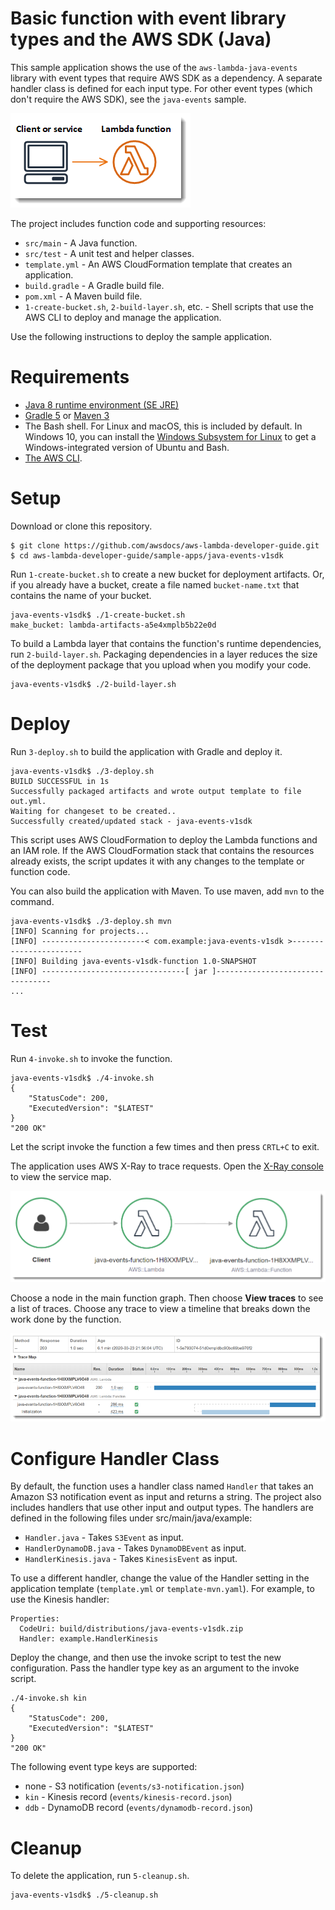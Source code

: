 # Basic function with event library types and the AWS SDK (Java)

This sample application shows the use of the `aws-lambda-java-events` library with event types that require AWS SDK as a dependency. A separate handler class is defined for each input type. For other event types (which don't require the AWS SDK), see the `java-events` sample.

![Architecture](/sample-apps/java-events-v1sdk/images/sample-java-events-v1sdk.png)

The project includes function code and supporting resources:
- `src/main` - A Java function.
- `src/test` - A unit test and helper classes.
- `template.yml` - An AWS CloudFormation template that creates an application.
- `build.gradle` - A Gradle build file.
- `pom.xml` - A Maven build file.
- `1-create-bucket.sh`, `2-build-layer.sh`, etc. - Shell scripts that use the AWS CLI to deploy and manage the application.

Use the following instructions to deploy the sample application.

# Requirements
- [Java 8 runtime environment (SE JRE)](https://www.oracle.com/java/technologies/javase-downloads.html)
- [Gradle 5](https://gradle.org/releases/) or [Maven 3](https://maven.apache.org/docs/history.html)
- The Bash shell. For Linux and macOS, this is included by default. In Windows 10, you can install the [Windows Subsystem for Linux](https://docs.microsoft.com/en-us/windows/wsl/install-win10) to get a Windows-integrated version of Ubuntu and Bash.
- [The AWS CLI](https://docs.aws.amazon.com/cli/latest/userguide/cli-chap-install.html).

# Setup
Download or clone this repository.

    $ git clone https://github.com/awsdocs/aws-lambda-developer-guide.git
    $ cd aws-lambda-developer-guide/sample-apps/java-events-v1sdk

Run `1-create-bucket.sh` to create a new bucket for deployment artifacts. Or, if you already have a bucket, create a file named `bucket-name.txt` that contains the name of your bucket.

    java-events-v1sdk$ ./1-create-bucket.sh
    make_bucket: lambda-artifacts-a5e4xmplb5b22e0d

To build a Lambda layer that contains the function's runtime dependencies, run `2-build-layer.sh`. Packaging dependencies in a layer reduces the size of the deployment package that you upload when you modify your code.

    java-events-v1sdk$ ./2-build-layer.sh

# Deploy
Run `3-deploy.sh` to build the application with Gradle and deploy it.

    java-events-v1sdk$ ./3-deploy.sh
    BUILD SUCCESSFUL in 1s
    Successfully packaged artifacts and wrote output template to file out.yml.
    Waiting for changeset to be created..
    Successfully created/updated stack - java-events-v1sdk

This script uses AWS CloudFormation to deploy the Lambda functions and an IAM role. If the AWS CloudFormation stack that contains the resources already exists, the script updates it with any changes to the template or function code.

You can also build the application with Maven. To use maven, add `mvn` to the command.

    java-events-v1sdk$ ./3-deploy.sh mvn
    [INFO] Scanning for projects...
    [INFO] -----------------------< com.example:java-events-v1sdk >-----------------------
    [INFO] Building java-events-v1sdk-function 1.0-SNAPSHOT
    [INFO] --------------------------------[ jar ]---------------------------------
    ...

# Test
Run `4-invoke.sh` to invoke the function.

    java-events-v1sdk$ ./4-invoke.sh
    {
        "StatusCode": 200,
        "ExecutedVersion": "$LATEST"
    }
    "200 OK"

Let the script invoke the function a few times and then press `CRTL+C` to exit.

The application uses AWS X-Ray to trace requests. Open the [X-Ray console](https://console.aws.amazon.com/xray/home#/service-map) to view the service map.

![Service Map](/sample-apps/java-events-v1sdk/images/java-events-v1sdk-servicemap.png)

Choose a node in the main function graph. Then choose **View traces** to see a list of traces. Choose any trace to view a timeline that breaks down the work done by the function.

![Trace](/sample-apps/java-events-v1sdk/images/java-events-v1sdk-trace.png)

# Configure Handler Class

By default, the function uses a handler class named `Handler` that takes an Amazon S3 notification event as input and returns a string. The project also includes handlers that use other input and output types. The handlers are defined in the following files under src/main/java/example:

- `Handler.java` - Takes `S3Event` as input.
- `HandlerDynamoDB.java` - Takes `DynamoDBEvent` as input.
- `HandlerKinesis.java` - Takes `KinesisEvent` as input.

To use a different handler, change the value of the Handler setting in the application template (`template.yml` or `template-mvn.yaml`). For example, to use the Kinesis handler:

    Properties:
      CodeUri: build/distributions/java-events-v1sdk.zip
      Handler: example.HandlerKinesis

Deploy the change, and then use the invoke script to test the new configuration. Pass the handler type key as an argument to the invoke script.

    ./4-invoke.sh kin
    {
        "StatusCode": 200,
        "ExecutedVersion": "$LATEST"
    }
    "200 OK"

The following event type keys are supported:
- none - S3 notification (`events/s3-notification.json`)
- `kin` - Kinesis record (`events/kinesis-record.json`)
- `ddb` - DynamoDB record (`events/dynamodb-record.json`)

# Cleanup
To delete the application, run `5-cleanup.sh`.

    java-events-v1sdk$ ./5-cleanup.sh
